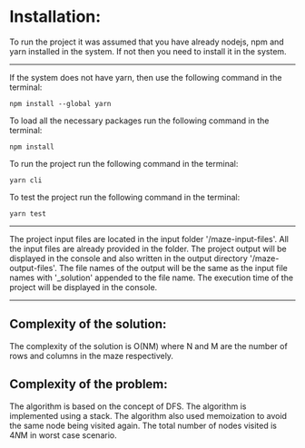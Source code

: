 # Installation:
To run the project it was assumed that you have already nodejs, npm and yarn installed in the system. If not then you need to install it in the system.

---
If the system does not have yarn, then use the following command in the terminal:
```console
npm install --global yarn
```

To load all the necessary packages run the following command in the terminal:
```console
npm install
```

To run the project run the following command in the terminal:
```console
yarn cli
```

To test the project run the following command in the terminal:
```console
yarn test
```

---

The project input files are located in the input folder '/maze-input-files'. All the input files are already provided in the folder.
The project output will be displayed in the console and also written in the output directory '/maze-output-files'. 
The file names of the output will be the same as the input file names with '_solution' appended to the file name.
The execution time of the project will be displayed in the console.

---

## Complexity of the solution:
The complexity of the solution is O(NM) where N and M are the number of rows and columns in the maze respectively.

## Complexity of the problem:
The algorithm is based on the concept of DFS. The algorithm is implemented using a stack.
The algorithm also used memoization to avoid the same node being visited again. 
The total number of nodes visited is 4*N*M in worst case scenario.

